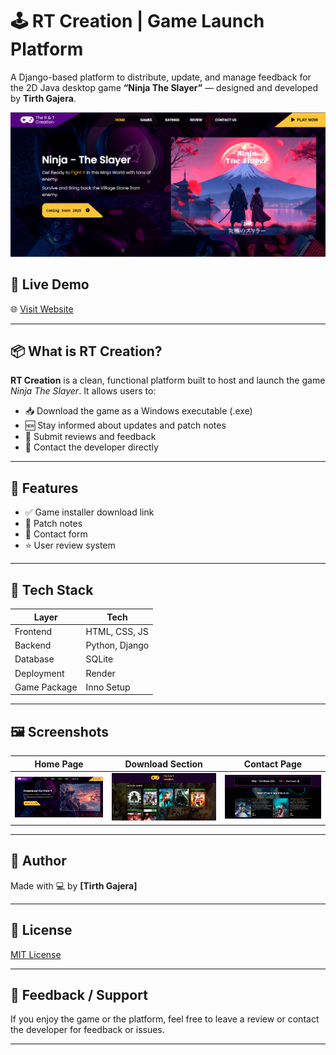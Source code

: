 # 🕹️ RT Creation | Game Launch Platform

A Django-based platform to distribute, update, and manage feedback for the 2D Java desktop game **“Ninja The Slayer”** — designed and developed by **Tirth Gajera**.

![RT Creation Banner](screenshots/p1.png)

## 🔗 Live Demo

🌐 [Visit Website](https://rtcreation.onrender.com/)  

---

## 📦 What is RT Creation?

**RT Creation** is a clean, functional platform built to host and launch the game *Ninja The Slayer*. It allows users to:

- 📥 Download the game as a Windows executable (.exe)
- 🆕 Stay informed about updates and patch notes
- 📝 Submit reviews and feedback
- 📩 Contact the developer directly

---

## 🚀 Features

- ✅ Game installer download link
- 🧾 Patch notes
- 📨 Contact form
- ⭐ User review system

---

## 🧰 Tech Stack

| Layer        | Tech             |
|--------------|------------------|
| Frontend     | HTML, CSS, JS    |
| Backend      | Python, Django   |
| Database     | SQLite           |
| Deployment   | Render           |
| Game Package | Inno Setup       |

---

## 🖼️ Screenshots

| Home Page | Download Section | Contact Page |
|-----------|------------------|--------------|
| ![Home](screenshots/p2.png) | ![Download](screenshots/other.png) | ![Review](screenshots/review.png) |


---

## 👤 Author

Made with 💻 by **[Tirth Gajera]**

---

## 📜 License

[MIT License](LICENSE)

---

## 🙌 Feedback / Support

If you enjoy the game or the platform, feel free to leave a review or contact the developer for feedback or issues.

---
